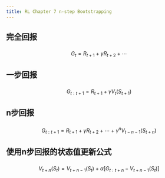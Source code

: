 ```yaml
---
title: RL Chapter 7 n-step Bootstrapping
---
```


## 完全回报
###
$$G_t = R_{t+1}+\gamma R_{t+2}+\cdots$$
## 一步回报
###
$$G_{t:t+1} = R_{t+1}+\gamma V_t(S_{t+1})$$
## n步回报
###
$$G_{t:t+1} = R_{t+1}+\gamma R_{t+2} + \cdots + \gamma^n V_{t-n-1}(S_{t+n})$$
## 使用n步回报的状态值更新公式
###
$$V_{t+n}(S_t)=V_{t+n-1}(S_t)+\alpha [G_{t:t+n}-V_{t+n-1}(S_t)]$$
##
